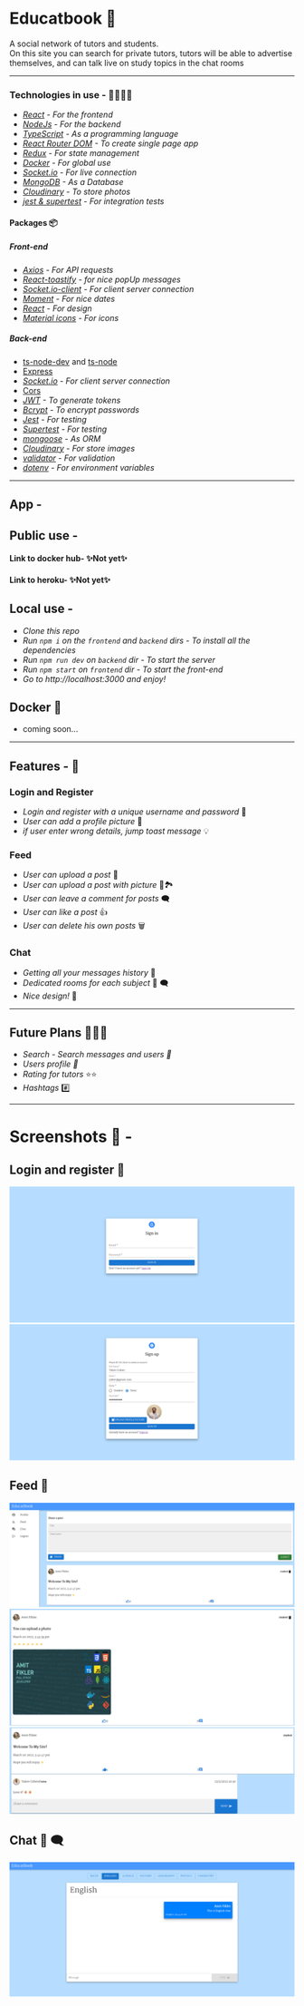 # Educatbook 📖

A social network of tutors and students.  
On this site you can search for private tutors, tutors will be able to advertise themselves, and can talk live on study topics in the chat rooms

---

### Technologies in use - 👩‍💻👨‍💻

- _[React](https://reactjs.org/) - For the frontend_
- _[NodeJs](https://reactjs.org/) - For the backend_
- _[TypeScript](https://www.typescriptlang.org/) - As a programming language_
- _[React Router DOM](https://www.npmjs.com/package/react-router-dom) - To create single page app_
- _[Redux](https://redux.js.org/) - For state management_
- _[Docker](https://www.docker.com/) - For global use_
- _[Socket.io](https://socket.io/) - For live connection_
- _[MongoDB](https://www.mongodb.com/) - As a Database_
- _[Cloudinary](https://cloudinary.com/) - To store photos_
- _[jest & supertest](https://www.npmjs.com/package/supertest) - For integration tests_

#### Packages 📦

##### Front-end

- _[Axios](https://www.npmjs.com/package/axios) - For API requests_
- _[React-toastify](https://fkhadra.github.io/react-toastify/introduction) - for nice popUp messages_
- _[Socket.io-client](https://socket.io/docs/v4/client-api/) - For client server connection_
- _[Moment](https://momentjs.com/) - For nice dates_
- _[React](https://mui.com/) - For design_
- _[Material icons](https://mui.com/components/material-icons/) - For icons_

##### Back-end

- [ts-node-dev](https://www.npmjs.com/package/ts-node-dev) and [ts-node](https://www.npmjs.com/package/ts-node)
- [Express](https://www.npmjs.com/package/express)
- _[Socket.io](https://socket.io/) - For client server connection_
- [Cors](https://www.npmjs.com/package/cors)
- _[JWT](https://jwt.io/) - To generate tokens_
- _[Bcrypt](https://www.npmjs.com/package/bcrypt) - To encrypt passwords_
- _[Jest](https://jestjs.io/docs/) - For testing_
- _[Supertest](https://www.npmjs.com/package/supertest) - For testing_
- _[mongoose](https://mongoosejs.com/) - As ORM_
- _[Cloudinary](https://cloudinary.com/) - For store images_
- _[validator](https://www.npmjs.com/package/validator) - For validation_
- _[dotenv](https://www.npmjs.com/package/dotenv) - For environment variables_

---

## App -

## Public use -

#### Link to docker hub- ✨Not yet✨

#### Link to heroku- ✨Not yet✨

## Local use -

- _Clone this repo_
- _Run `npm i` on the `frontend` and `backend` dirs - To install all the dependencies_
- _Run `npm run dev` on `backend` dir - To start the server_
- _Run `npm start` on `frontend` dir - To start the front-end_
- _Go to http://localhost:3000 and enjoy!_

## Docker 🐋

- coming soon...

<!-- - _Docker - Run on root dir `docker build -t chat-app .` ➡ `docker run -dp 4000:4000 chat-app`_
- _Docker compose - Run on root dir `docker-compose up -d --build`_
- _Go to http://localhost:4000 and enjoy!_ -->

---

## Features - 💫

### Login and Register

- _Login and register with a unique username and password_ 👤
- _User can add a profile picture_ 🤳
- _if user enter wrong details, jump toast message_ 💡

### Feed

- _User can upload a post_ 📝
- _User can upload a post with picture_ 📝🏞️
- _User can leave a comment for posts_ 🗨️
- _User can like a post_ 👍
- _User can delete his own posts_ 🗑️

### Chat

- _Getting all your messages history_ 📅
- _Dedicated rooms for each subject_ 💬 🗨️
- _Nice design!_ 💅

---

## Future Plans 📅👩‍🚀

- _Search - Search messages and users 🔎_
- _Users profile 👥_
- _Rating for tutors_ ⭐⭐
- _Hashtags_ #️⃣

---

# Screenshots 📸 -

## Login and register 🔐

<img src="./ReadMeScreenshots/sign in.png"/>

<img src="./ReadMeScreenshots/sign up.png"/>

## Feed 📝

<img src="./ReadMeScreenshots/feed.png"/>
<img src="./ReadMeScreenshots/photo.png"/>
<img src="./ReadMeScreenshots/comment.png"/>

## Chat 💬 🗨️

<img src="./ReadMeScreenshots/chat.png"/>
